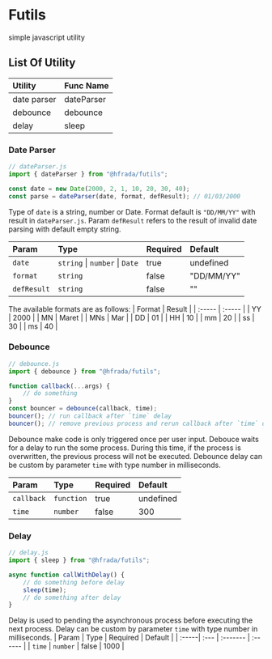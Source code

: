 # Futils
simple javascript utility

## List Of Utility

| Utility | Func Name |
| :-------| :-------- |
| date parser | dateParser  |
| debounce | debounce |
| delay | sleep |


### Date Parser

```javascript
// dateParser.js
import { dateParser } from "@hfrada/futils";

const date = new Date(2000, 2, 1, 10, 20, 30, 40);
const parse = dateParser(date, format, defResult); // 01/03/2000
```

Type of `date` is a string, number or Date. Format default is `"DD/MM/YY"` with result in `dateParser.js`. Param `defResult` refers to the result of invalid date parsing with default empty string.

| Param | Type | Required | Default |
| :-----| :--- | :------- | :------ |
| `date` | `string` \| `number` \| `Date` | true | undefined  |
| `format` | `string` | false | "DD/MM/YY"  |
| `defResult` | `string` | false | ""  |

The available formats are as follows:
| Format | Result |
| :----- | :----- |
| YY | 2000  |
| MN | Maret |
| MNs | Mar |
| DD | 01 |
| HH | 10 |
| mm | 20 |
| ss | 30 |
| ms | 40 |

### Debounce
```javascript
// debounce.js
import { debounce } from "@hfrada/futils";

function callback(...args) {
    // do something
}
const bouncer = debounce(callback, time);
bouncer(); // run callback after `time` delay
bouncer(); // remove previous process and rerun callback after `time` delay
```
Debounce make code is only triggered once per user input. Debouce waits for a delay to run the some process. During this time, if the process is overwritten, the previous process will not be executed. Debounce delay can be custom by parameter `time` with type number in milliseconds.

| Param | Type | Required | Default |
| :-----| :--- | :------- | :------ |
| `callback` | `function` | true | undefined  |
| `time` | `number` | false | 300  |

### Delay
```javascript
// delay.js
import { sleep } from "@hfrada/futils";

async function callWithDelay() {
    // do something before delay
    sleep(time);
    // do something after delay
}
```
Delay is used to pending the asynchronous process before executing the next process. Delay can be custom by parameter `time` with type number in milliseconds.
| Param | Type | Required | Default |
| :-----| :--- | :------- | :------ |
| `time` | `number` | false | 1000  |